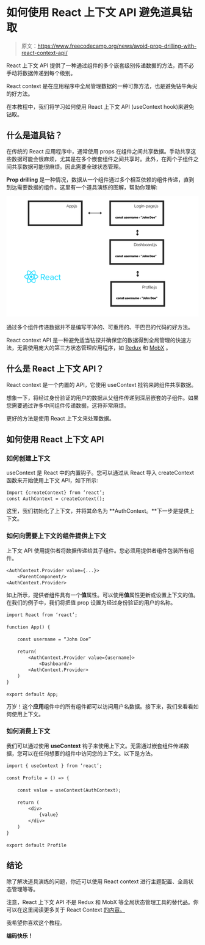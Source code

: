# 如何使用 React 上下文 API 避免道具钻取

> 原文：<https://www.freecodecamp.org/news/avoid-prop-drilling-with-react-context-api/>

React 上下文 API 提供了一种通过组件的多个嵌套级别传递数据的方法，而不必手动将数据传递到每个级别。

React context 是在应用程序中全局管理数据的一种可靠方法，也是避免钻牛角尖的好方法。

在本教程中，我们将学习如何使用 React 上下文 API (useContext hook)来避免钻取。

## 什么是道具钻？

在传统的 React 应用程序中，通常使用 props 在组件之间共享数据。手动共享这些数据可能会很麻烦，尤其是在多个嵌套组件之间共享时。此外，在两个子组件之间共享数据可能很麻烦。因此需要全球状态管理。

**Prop drilling** 是一种情况，数据从一个组件通过多个相互依赖的组件传递，直到到达需要数据的组件。这里有一个道具演练的图解，帮助你理解:

![K1veBT9r_aQPq_iYI9MdtljbsBu8egv7n8cu78fWqzL0POVn2xb66r_gEFgJ8qg9FxphsGFqNZIDQ3QZ0zuT-XtEcrpNVZylXvxhDTPAySL8_FJWiIGHlcXggcHYCFKaQeNp8HRQvCZZQHRULaf8_vtg8mgyZElVhkSiUYgicFQ0mo6zPgGve9-Pcg](img/8e0f8b504820ffed5cb25b77bc5c5bd9.png)

通过多个组件传递数据并不是编写干净的、可重用的、干巴巴的代码的好方法。

React context API 是一种避免适当钻探并确保您的数据得到全局管理的快速方法，无需使用庞大的第三方状态管理应用程序，如 [Redux](https://redux.js.org/) 和 [MobX](https://mobx.js.org/README.html) 。

## 什么是 React 上下文 API？

React context 是一个内置的 API，它使用 useContext 挂钩来跨组件共享数据。

想象一下，将经过身份验证的用户的数据从父组件传递到深层嵌套的子组件。如果您需要通过许多中间组件传递数据，这将非常麻烦。

更好的方法是使用 React 上下文来处理数据。

## 如何使用 React 上下文 API

### 如何创建上下文

useContext 是 React 中的内置钩子。您可以通过从 React 导入 createContext 函数来开始使用上下文 API，如下所示:

```
Import {createContext} from ‘react’;
const AuthContext = createContext();
```

这里，我们初始化了上下文，并将其命名为 **AuthContext。**下一步是提供上下文。

### 如何向需要上下文的组件提供上下文

上下文 API 使用提供者将数据传递给其子组件。您必须用提供者组件包装所有组件。

```
<AuthContext.Provider value={...}>
	<ParentComponent/>
<AuthContext.Provider>
```

如上所示，提供者组件具有一个**值**属性。可以使用**值**属性更新或设置上下文的值。在我们的例子中，我们将把值 prop 设置为经过身份验证的用户的名称。

```
import React from ‘react’;

function App() {

	const username = “John Doe”

	return(
        <AuthContext.Provider value={username}>
        	<Dashboard/>
        <AuthContext.Provider>
    )
}

export default App;
```

万岁！这个**应用**组件中的所有组件都可以访问用户名数据。接下来，我们来看看如何使用上下文。

### 如何消费上下文

我们可以通过使用 **useContext** 钩子来使用上下文。无需通过嵌套组件传递数据，您可以在任何想要的组件中访问您的上下文。以下是方法。

```
import { useContext } from ‘react’;

const Profile = () => {

	const value = useContext(AuthContext);

	return (
        <div>
        	{value}
        </div>
    )
}

export default Profile
```

## 结论

除了解决道具演练的问题，你还可以使用 React context 进行主题配置、全局状态管理等等。

注意，React 上下文 API 不是 Redux 和 MobX 等全局状态管理工具的替代品。你可以在这里阅读更多关于 React Context [的内容。](https://reactjs.org/docs/context.html)

我希望你喜欢这个教程。

**编码快乐！**